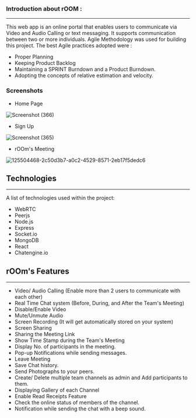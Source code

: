 

### Introduction about rOOM : 
***
This web app is an online portal that enables users to communicate via Video and Audio Calling or text messaging. It supports communication between two or more individuals.  Agile Methodology was used for building this project. The best Agile practices adopted were :

* Proper Planning
* Keeping Product Backlog
* Maintaining a SPRINT Burndown and a Product Burndown.
* Adopting the concepts of relative estimation and velocity.

### Screenshots

* Home Page


![Screenshot (366)](https://github.com/jhavishesh/rOOm/assets/61939693/27d2866d-7c3a-47f2-ac8b-90f31f4cc3ed)

* Sign Up

![Screenshot (365)](https://github.com/jhavishesh/rOOm/assets/61939693/1879494b-a417-418f-aa0f-17a0614f150c)


* rOOm's Meeting

![125504468-2c50d3b7-a0c2-4529-8571-2eb17f5dedc6](https://github.com/jhavishesh/rOOm/assets/61939693/ba197a95-8d79-45c6-9472-f2bd82cde1c2)


## Technologies
***
A list of technologies used within the project:
* WebRTC 
* Peerjs
* Node.js
* Express
* Socket.io
* MongoDB
* React
* Chatengine.io

## rOOm's Features
***

* Video/ Audio Calling (Enable more than 2 users to communicate with each other)
* Real Time Chat system (Before, During, and After the Team's Meeting)
* Disable/Enable Video
* Mute/Unmute Audio
* Screen Recording (It will get automatically stored on your system)
* Screen Sharing 
* Sharing the Meeting Link
* Show Time Stamp during the Team's Meeting
* Display No. of participants in the meeting.
* Pop-up Notifications while sending messages.
* Leave Meeting
* Save Chat history.
* Send Photographs to your peers.
* Create/ Delete multiple team channels as admin and Add participants to them.
* Displaying Gallery of each Channel
* Enable Read Receipts Feature
* Check the online status of members of the channel.
* Notification while sending the chat with a beep sound.
